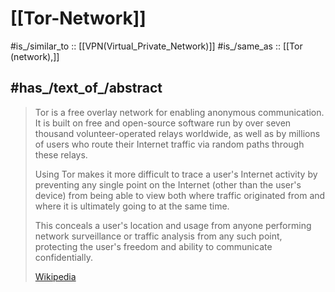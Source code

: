 
# [[Tor-Network]] 

#is_/similar_to :: [[VPN(Virtual_Private_Network)]] 
#is_/same_as :: [[Tor (network),]]

## #has_/text_of_/abstract 

> Tor is a free overlay network for enabling anonymous communication. 
> It is built on free and open-source software 
> run by over seven thousand volunteer-operated relays worldwide, 
> as well as by millions of users who route their Internet traffic via random paths through these relays.
>
> Using Tor makes it more difficult to trace a user's Internet activity 
> by preventing any single point on the Internet (other than the user's device) 
> from being able to view both where traffic originated from 
> and where it is ultimately going to at the same time. 
> 
> This conceals a user's location and usage from anyone performing network surveillance 
> or traffic analysis from any such point, 
> protecting the user's freedom and ability to communicate confidentially.
>
> [Wikipedia](https://en.wikipedia.org/wiki/Tor%20(network)) 

